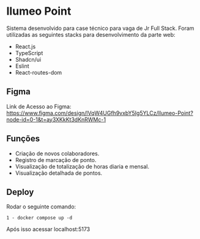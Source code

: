 # Ilumeo Point

Sistema desenvolvido para case técnico para vaga de Jr Full Stack. Foram utilizadas as seguintes stacks para desenvolvimento da parte web:

- React.js
- TypeScript
- Shadcn/ui
- Eslint
- React-routes-dom

## Figma

Link de Acesso ao Figma:
https://www.figma.com/design/lVqW4UGfh9vxbY5Ig5YLCz/Ilumeo-Point?node-id=0-1&t=ay3XKkKt3dKnRWMc-1

## Funções

- Criação de novos colaboradores.
- Registro de marcação de ponto.
- Visualização de totalização de horas diaria e mensal.
- Visualização detalhada de pontos.

## Deploy

Rodar o seguinte comando:

    1 - docker compose up -d

Após isso acessar localhost:5173
